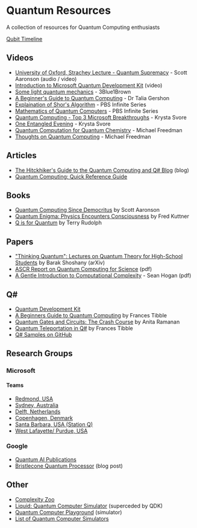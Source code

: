 # Quantum Resources
A collection of resources for Quantum Computing enthusiasts

[Qubit Timeline](http://www.qubitcounter.com/)

## Videos

- [University of Oxford, Strachey Lecture - Quantum Supremacy](https://podcasts.ox.ac.uk/strachey-lecture-quantum-supremacy) - Scott Aaronson (audio / video)
- [Introduction to Microsoft Quantum Development Kit](https://youtu.be/v7b4J2INq9c) (video)
 - [Some light quantum mechanics](https://youtu.be/MzRCDLre1b4) - 3Blue1Brown
 - [A Beginner's Guide to Quantum Computing](https://youtu.be/JRIPV0dPAd4) - Dr Talia Gershon
 - [Explaination of Shor's Algorithm](https://youtu.be/wUwZZaI5u0c) - PBS Infinite Series
 - [Mathematics of Quantum Computers](https://youtu.be/IrbJYsep45E) - PBS Infinite Series
 - [Quantum Computing - Top 3 Microsoft Breakthroughs](https://youtu.be/5p2_moQZJWo) - Krysta Svore
 - [One Entangled Evening](https://youtu.be/k2x69jp08Sw) - Krysta Svore
 - [Quantum Computation for Quantum Chemistry](https://youtu.be/hRRzoSkeXbQ) - Michael Freedman
 - [Thoughts on Quantum Computing](https://youtu.be/l6xMb9OEhO4) - Michael Freedman
 

## Articles

- [The Hitckhiker's Guide to the Quantum Computing and Q# Blog](https://blogs.msdn.microsoft.com/uk_faculty_connection/2018/02/26/the-hitchhikers-guide-to-the-quantum-computing-and-q-blog/) (blog)
 - [Quantum Computing: Quick Reference Guide](https://blogs.msdn.microsoft.com/uk_faculty_connection/2018/02/28/quantum-computing-quick-reference-guide/)

## Books

- [Quantum Computing Since Democritus](https://www.scottaaronson.com/democritus/) by Scott Aaronson
- [Quantum Enigma: Physics Encounters Consciousness](https://www.amazon.com/Quantum-Enigma-Physics-Encounters-Consciousness/dp/0199753814/) by Fred Kuttner
- [Q is for Quantum](https://www.amazon.com/dp/B074DYJTKN/) by Terry Rudolph

## Papers

- ["Thinking Quantum": Lectures on Quantum Theory for High-School Students](https://arxiv.org/abs/1803.07098) by Barak Shoshany (arXiv)
 - [ASCR Report on Quantum Computing for Science](https://cfwebprod.sandia.gov/cfdocs/CompResearch/docs/ASCRQuantumReport-final.pdf) (pdf)
- [A Gentle Introduction to Computational Complexity](https://www.math.uchicago.edu/~may/VIGRE/VIGRE2011/REUPapers/Hogan.pdf) - Sean Hogan (pdf)

## Q# 

- [Quantum Development Kit](https://www.microsoft.com/en-us/quantum/development-kit)
- [A Beginners Guide to Quantum Computing](https://blogs.msdn.microsoft.com/uk_faculty_connection/2018/02/06/a-beginners-guide-to-quantum-computing-and-q/) by Frances Tibble
- [Quantum Gates and Circuits: The Crash Course](https://blogs.msdn.microsoft.com/uk_faculty_connection/2018/02/26/quantum-gates-and-circuits-the-crash-course/) by Anita Ramanan
- [Quantum Teleportation in Q#](https://blogs.msdn.microsoft.com/uk_faculty_connection/2018/02/27/quantum-teleportation-in-q/) by Frances Tibble
- [Q# Samples on GitHub](https://github.com/Microsoft/Quantum/tree/master/Samples)



## Research Groups

### Microsoft

#### Teams

 - [Redmond, USA](https://www.microsoft.com/en-us/research/group/microsoft-quantum-redmond-quarc/)
 - [Sydney, Australia](https://www.microsoft.com/en-us/research/group/microsoft-quantum-sydney/)
 - [Delft, Netherlands](https://www.microsoft.com/en-us/research/group/microsoft-quantum-delft/)
 - [Copenhagen, Denmark](https://www.microsoft.com/en-us/research/group/microsoft-quantum-copenhagen/)
 - [Santa Barbara, USA (Station Q)](https://www.microsoft.com/en-us/research/group/microsoft-quantum-santa-barbara-station-q/)
 - [West Lafayette/ Purdue, USA](https://www.microsoft.com/en-us/research/group/microsoft-quantum-west-lafayettepurdue/)
 
 ### Google
 
 - [Quantum AI Publications](https://research.google.com/pubs/QuantumAI.html)
 - [Bristlecone Quantum Processor](https://research.googleblog.com/2018/03/a-preview-of-bristlecone-googles-new.html) (blog post)
 

## Other

- [Complexity Zoo](https://complexityzoo.uwaterloo.ca/Complexity_Zoo)
- [Liquid: Quantum Computer Simulator](http://stationq.github.io/Liquid/) (superceded by QDK)
- [Quantum Computer Playground](http://www.quantumplayground.net/#/home) (simulator)
- [List of Quantum Computer Simulators](https://www.quantiki.org/wiki/list-qc-simulators)
